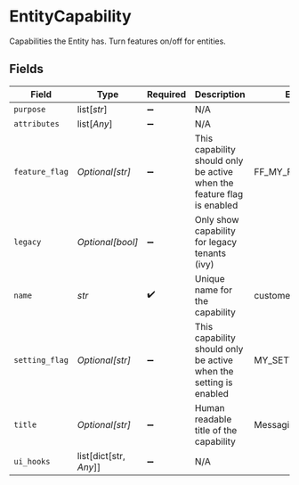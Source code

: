 # EntityCapability

Capabilities the Entity has. Turn features on/off for entities.


## Fields

| Field                                                                  | Type                                                                   | Required                                                               | Description                                                            | Example                                                                |
| ---------------------------------------------------------------------- | ---------------------------------------------------------------------- | ---------------------------------------------------------------------- | ---------------------------------------------------------------------- | ---------------------------------------------------------------------- |
| `purpose`                                                              | list[*str*]                                                            | :heavy_minus_sign:                                                     | N/A                                                                    |                                                                        |
| `attributes`                                                           | list[*Any*]                                                            | :heavy_minus_sign:                                                     | N/A                                                                    |                                                                        |
| `feature_flag`                                                         | *Optional[str]*                                                        | :heavy_minus_sign:                                                     | This capability should only be active when the feature flag is enabled | FF_MY_FEATURE_FLAG                                                     |
| `legacy`                                                               | *Optional[bool]*                                                       | :heavy_minus_sign:                                                     | Only show capability for legacy tenants (ivy)                          |                                                                        |
| `name`                                                                 | *str*                                                                  | :heavy_check_mark:                                                     | Unique name for the capability                                         | customer_messaging                                                     |
| `setting_flag`                                                         | *Optional[str]*                                                        | :heavy_minus_sign:                                                     | This capability should only be active when the setting is enabled      | MY_SETTING                                                             |
| `title`                                                                | *Optional[str]*                                                        | :heavy_minus_sign:                                                     | Human readable title of the capability                                 | Messaging                                                              |
| `ui_hooks`                                                             | list[dict[str, *Any*]]                                                 | :heavy_minus_sign:                                                     | N/A                                                                    |                                                                        |